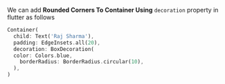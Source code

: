 We can add **Rounded Corners To Container Using** `decoration` property in flutter as follows

```dart
Container(
  child: Text('Raj Sharma'),
  padding: EdgeInsets.all(20),
  decoration: BoxDecoration(
  color: Colors.blue,
    borderRadius: BorderRadius.circular(10),
  ),
)
```
